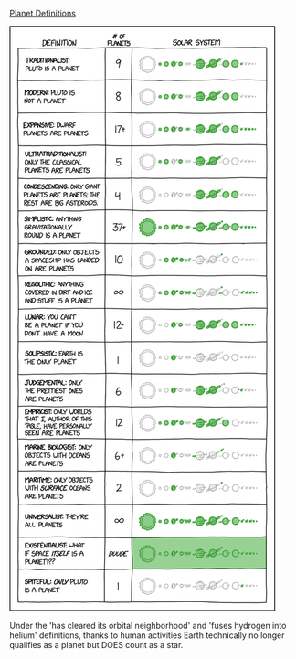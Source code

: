 [Planet Definitions](https://xkcd.com/3063)

![Planet Definitions](./random_comic.png)

Under the 'has cleared its orbital neighborhood' and 'fuses hydrogen into helium' definitions, thanks to human activities Earth technically no longer qualifies as a planet but DOES count as a star.

